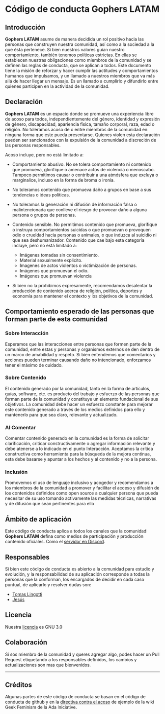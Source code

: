 # Código de conducta **Gophers LATAM**

## Introducción

**Gophers LATAM** asume de manera decidida un rol positivo hacia las personas que construyen nuestra comunidad, así como a la sociedad a la que ésta pertenece.
Si bien nuestros valores guían nuestro comportamiento, también tenemos políticas estrictas. En ellas se establecen nuestras obligaciones como miembros de la comunidad y se definen las reglas de conducta, que se aplican a todos.
Este documento tiene la misión de reforzar y hacer cumplir las actitudes y comportamientos humanos que impulsamos, y un llamado a nuestros miembros que va más allá de hacer llegar un mensaje. Es un llamado a cumplirlo y difundirlo entre quienes participen en la actividad de la comunidad. 

## Declaración

**Gophers LATAM** es un espacio donde se promueve una experiencia libre de acoso para todos, independientemente del género, identidad y expresión de género, discapacidad, apariencia física, tamaño corporal, raza, edad o religión. No toleramos acoso de o entre miembros de la comunidad en ninguna forma que este pueda presentarse. Quienes violen esta declaración pueden ser sancionados con la expulsión de la comunidad a discreción de las personas responsables.

Acoso incluye, pero no está limitado a:

* Comportamiento abusivo.  No se tolera comportamiento ni contenido que promueva, glorifique o amenace actos de violencia o menoscabo. Tampoco permitimos causar o contribuir a una atmósfera que excluya o marginalice, incluso en la forma de broma o ironía.
  
* No toleramos contenido que promueva daño a grupos en base a sus tendencias o ideas politicas.
  
* No toleramos la generación ni difusión de información falsa o malintencionada que conlleve el riesgo de provocar daño a alguna persona o grupos de personas.

* Contenido sensible. No permitimos contenido que promueva, glorifique o instruya comportamientos suicidas o que promuevan o provoquen odio o crueldad hacia personas o animales, o que induzca al suicidio ni que sea deshumanizador. Contenido que cae bajo esta categoría incluye, pero no está limitado a:
  
    - Imágenes tomadas sin consentimiento.
    - Material sexualmente explicito.
    - Imagenes de actos violentos o victimización de personas.
    - Imágenes que promuevan el odio.
    - Imágenes que promuevan violencia

* Si bien no la prohibimos expresamente, recomendamos desalentar la producción de contenido  acerca de religión, política, deportes y economía para mantener el contexto y los objetivos de la comunidad.

## Comportamiento esperado de las personas que forman parte de esta comunidad

### Sobre Interacción

Esperamos que las interacciones entre personas que formen parte de la comunidad, entre estas y personas y organismos externos se den dentro de un marco de amabilidad y respeto. Si bien entendemos que comentarios y acciones pueden terminar causando daño no intencionado, enforzamos tener el máximo de cuidado.

### Sobre Contenido

El contenido generado por la comunidad, tanto en la forma de artículos, guías, software, etc. es producto del trabajo y esfuerzo de las personas que forman parte de la comunidad y constituye un elemento fundacional de sus objetivos. La comunidad debe hacer un esfuerzo constante para mejorar este contenido generado a través de los  medios definidos para ello y mantenerlo para que sea claro, relevante y actualizado.

### Al Comentar

Comentar contenido generado en la comunidad es la forma de solicitar clarificación, criticar constructivamente o agregar información relevante y debe atenerse a lo indicado en el punto Interacción. Aceptamos la crítica constructiva como herramienta para la búsqueda de la mejora continua, esta debe basarse y apuntar a los hechos y al contenido y no a la persona.

### Inclusión

Promovemos el uso de lenguaje inclusivo y acogedor y recomendamos a los miembros de la comunidad a promover y facilitar el acceso y difusión de los contenidos definidos como open source a cualquier persona que pueda necesitar de su uso tomando activamente las medidas técnicas, narrativas y de difusión que sean pertinentes para ello


## Ámbito de aplicación

Este código de conducta aplica a todos los canales que la comunidad **Gophers LATAM** defina como medios de participación y producción contenido oficiales. Como el [servidor en Discord](https://discord.io/gophers-latam).


## Responsables

Si bien este código de conducta es abierto a la comunidad para estudio y evolución, y la responsabilidad de su aplicación corresponde a todas la personas que la conforman, los encargados de decidir en cada caso puntual, de aplicarlo y resolver dudas son:

* [Tomas Lingotti](https://github.com/tomiok)
* [Jesús](https://github.com/zeroidentidad)

## Licencia

Nuestra [licencia](https://github.com/gophers-latam/codigo-de-conducta/blob/main/LICENSE) es GNU 3.0

## Colaboración

Si sos miembro de la comunidad y queres agregar algo, podes hacer un Pull Request etiquetando a los responsables definidos, los cambios y actualizaciones son mas que bienvenidos.

---

## Créditos

Algunas partes de este código de conducta se basan en el código de conducta de github y en la [directiva contra el acoso](https://geekfeminism.wikia.org/wiki/Conference_anti-harassment/Policy) de ejemplo de la wiki Geek Feminism de la Ada Iniciative.
